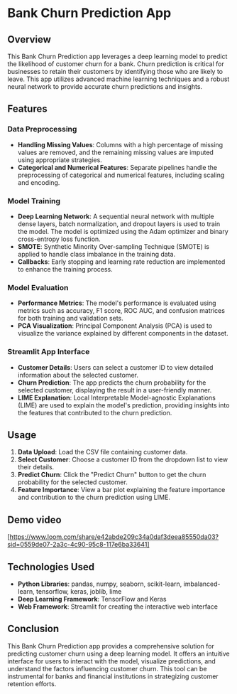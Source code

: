 # Bank Churn Prediction App

## Overview

This Bank Churn Prediction app leverages a deep learning model to predict the likelihood of customer churn for a bank. Churn prediction is critical for businesses to retain their customers by identifying those who are likely to leave. This app utilizes advanced machine learning techniques and a robust neural network to provide accurate churn predictions and insights.

## Features

### Data Preprocessing
- **Handling Missing Values**: Columns with a high percentage of missing values are removed, and the remaining missing values are imputed using appropriate strategies.
- **Categorical and Numerical Features**: Separate pipelines handle the preprocessing of categorical and numerical features, including scaling and encoding.

### Model Training
- **Deep Learning Network**: A sequential neural network with multiple dense layers, batch normalization, and dropout layers is used to train the model. The model is optimized using the Adam optimizer and binary cross-entropy loss function.
- **SMOTE**: Synthetic Minority Over-sampling Technique (SMOTE) is applied to handle class imbalance in the training data.
- **Callbacks**: Early stopping and learning rate reduction are implemented to enhance the training process.

### Model Evaluation
- **Performance Metrics**: The model's performance is evaluated using metrics such as accuracy, F1 score, ROC AUC, and confusion matrices for both training and validation sets.
- **PCA Visualization**: Principal Component Analysis (PCA) is used to visualize the variance explained by different components in the dataset.

### Streamlit App Interface
- **Customer Details**: Users can select a customer ID to view detailed information about the selected customer.
- **Churn Prediction**: The app predicts the churn probability for the selected customer, displaying the result in a user-friendly manner.
- **LIME Explanation**: Local Interpretable Model-agnostic Explanations (LIME) are used to explain the model's prediction, providing insights into the features that contributed to the churn prediction.

## Usage

1. **Data Upload**: Load the CSV file containing customer data.
2. **Select Customer**: Choose a customer ID from the dropdown list to view their details.
3. **Predict Churn**: Click the "Predict Churn" button to get the churn probability for the selected customer.
4. **Feature Importance**: View a bar plot explaining the feature importance and contribution to the churn prediction using LIME.

## Demo video
[https://www.loom.com/share/e42abde209c34a0daf3deea85550da03?sid=0559de07-2a3c-4c90-95c8-117e6ba33641]

## Technologies Used

- **Python Libraries**: pandas, numpy, seaborn, scikit-learn, imbalanced-learn, tensorflow, keras, joblib, lime
- **Deep Learning Framework**: TensorFlow and Keras
- **Web Framework**: Streamlit for creating the interactive web interface

## Conclusion

This Bank Churn Prediction app provides a comprehensive solution for predicting customer churn using a deep learning model. It offers an intuitive interface for users to interact with the model, visualize predictions, and understand the factors influencing customer churn. This tool can be instrumental for banks and financial institutions in strategizing customer retention efforts.
